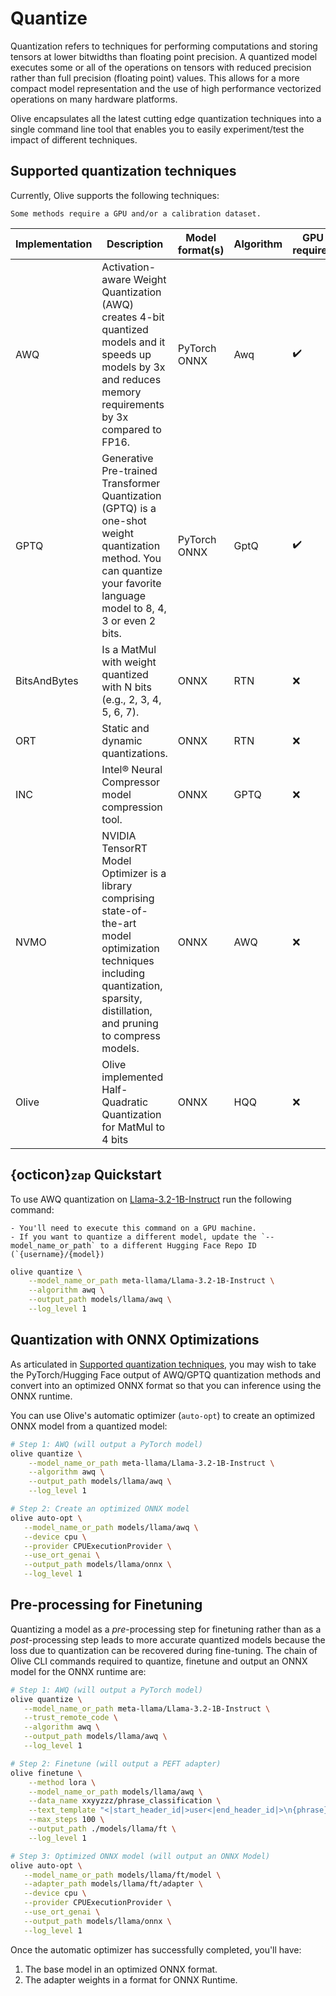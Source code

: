 # Quantize

Quantization refers to techniques for performing computations and storing tensors at lower bitwidths than floating point precision. A quantized model executes some or all of the operations on tensors with reduced precision rather than full precision (floating point) values. This allows for a more compact model representation and the use of high performance vectorized operations on many hardware platforms.

Olive encapsulates all the latest cutting edge quantization techniques into a single command line tool that enables you to easily experiment/test the impact of different techniques.

## Supported quantization techniques

Currently, Olive supports the following techniques:

```{Note}
Some methods require a GPU and/or a calibration dataset.
```

| Implementation | Description | Model format(s) | Algorithm | GPU required |
| -------------- | ----------- | --------------- | --------- | ------------ |
| AWQ | Activation-aware Weight Quantization (AWQ) creates 4-bit quantized models and it speeds up models by 3x and reduces memory requirements by 3x compared to FP16.  | PyTorch <br> ONNX| Awq | ✔️ |
| GPTQ | Generative Pre-trained Transformer Quantization (GPTQ) is a one-shot weight quantization method. You can quantize your favorite language model to 8, 4, 3 or even 2 bits.  | PyTorch <br> ONNX |  GptQ  | ✔️ |
| BitsAndBytes | Is a MatMul with weight quantized with N bits (e.g., 2, 3, 4, 5, 6, 7). | ONNX | RTN | ❌ |
| ORT | Static and dynamic quantizations. | ONNX | RTN | ❌ |
| INC | Intel® Neural Compressor model compression tool. | ONNX | GPTQ | ❌ |
| NVMO | NVIDIA TensorRT Model Optimizer is a library comprising state-of-the-art model optimization techniques including quantization, sparsity, distillation, and pruning to compress models. | ONNX | AWQ | ❌ |
| Olive | Olive implemented Half-Quadratic Quantization for MatMul to 4 bits | ONNX | HQQ | ❌ |

## {octicon}`zap` Quickstart

To use AWQ quantization on [Llama-3.2-1B-Instruct](https://huggingface.co/meta-llama/Llama-3.2-1B-Instruct/tree/main) run the following command:


```{Note}
- You'll need to execute this command on a GPU machine.
- If you want to quantize a different model, update the `--model_name_or_path` to a different Hugging Face Repo ID (`{username}/{model})
```

```bash
olive quantize \
    --model_name_or_path meta-llama/Llama-3.2-1B-Instruct \
    --algorithm awq \
    --output_path models/llama/awq \
    --log_level 1
```


## Quantization with ONNX Optimizations

As articulated in [Supported quantization techniques](#supported-quantization-techniques), you may wish to take the PyTorch/Hugging Face output of AWQ/GPTQ quantization methods and convert into an optimized ONNX format so that you can inference using the ONNX runtime.

You can use Olive's automatic optimizer (`auto-opt`) to create an optimized ONNX model from a quantized model:

```bash
# Step 1: AWQ (will output a PyTorch model)
olive quantize \
    --model_name_or_path meta-llama/Llama-3.2-1B-Instruct \
    --algorithm awq \
    --output_path models/llama/awq \
    --log_level 1

# Step 2: Create an optimized ONNX model
olive auto-opt \
   --model_name_or_path models/llama/awq \
   --device cpu \
   --provider CPUExecutionProvider \
   --use_ort_genai \
   --output_path models/llama/onnx \
   --log_level 1
```

## Pre-processing for Finetuning

Quantizing a model as a *pre*-processing step for finetuning rather than as a *post*-processing step leads to more accurate quantized models because the loss due to quantization can be recovered during fine-tuning. The chain of Olive CLI commands required to quantize, finetune and output an ONNX model for the ONNX runtime are:

```bash
# Step 1: AWQ (will output a PyTorch model)
olive quantize \
   --model_name_or_path meta-llama/Llama-3.2-1B-Instruct \
   --trust_remote_code \
   --algorithm awq \
   --output_path models/llama/awq \
   --log_level 1

# Step 2: Finetune (will output a PEFT adapter)
olive finetune \
    --method lora \
    --model_name_or_path models/llama/awq \
    --data_name xxyyzzz/phrase_classification \
    --text_template "<|start_header_id|>user<|end_header_id|>\n{phrase}<|eot_id|><|start_header_id|>assistant<|end_header_id|>\n{tone}" \
    --max_steps 100 \
    --output_path ./models/llama/ft \
    --log_level 1

# Step 3: Optimized ONNX model (will output an ONNX Model)
olive auto-opt \
   --model_name_or_path models/llama/ft/model \
   --adapter_path models/llama/ft/adapter \
   --device cpu \
   --provider CPUExecutionProvider \
   --use_ort_genai \
   --output_path models/llama/onnx \
   --log_level 1
```

Once the automatic optimizer has successfully completed, you'll have:

1. The base model in an optimized ONNX format.
2. The adapter weights in a format for ONNX Runtime.
